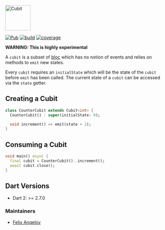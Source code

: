 <img src="https://raw.githubusercontent.com/felangel/cubit/master/assets/cubit_full.png" height="80" alt="Cubit" />

[![Pub](https://img.shields.io/pub/v/cubit.svg)](https://pub.dev/packages/cubit)
[![build](https://github.com/felangel/cubit/workflows/build/badge.svg)](https://github.com/felangel/cubit/actions)
[![coverage](https://github.com/felangel/cubit/blob/master/packages/cubit/coverage_badge.svg)](https://github.com/felangel/cubit/actions)

**WARNING: This is highly experimental**

A `cubit` is a subset of [bloc](https://pub.dev/packages/bloc) which has no notion of events and relies on methods to `emit` new states.

Every `cubit` requires an `initialState` which will be the state of the `cubit` before `emit` has been called.
The current state of a `cubit` can be accessed via the `state` getter.

## Creating a Cubit

```dart
class CounterCubit extends Cubit<int> {
  CounterCubit() : super(initialState: 0);

  void increment() => emit(state + 1);
}
```

## Consuming a Cubit

```dart
void main() async {
  final cubit = CounterCubit()..increment();
  await cubit.close();
}
```

## Dart Versions

- Dart 2: >= 2.7.0

### Maintainers

- [Felix Angelov](https://github.com/felangel)

